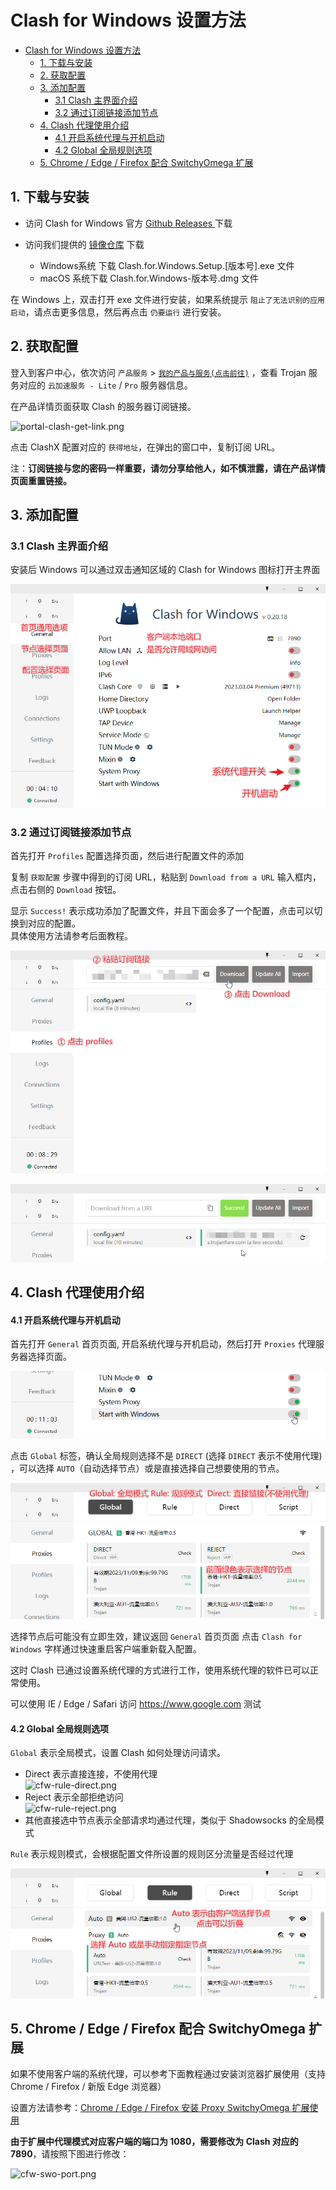 # Clash for Windows 设置方法
- [Clash for Windows 设置方法](#clash-for-windows-设置方法)
  - [1. 下载与安装](#1-下载与安装)
  - [2. 获取配置](#2-获取配置)
  - [3. 添加配置](#3-添加配置)
    - [3.1 Clash 主界面介绍](#31-clash-主界面介绍)
    - [3.2 通过订阅链接添加节点](#32-通过订阅链接添加节点)
  - [4. Clash 代理使用介绍](#4-clash-代理使用介绍)
      - [4.1 开启系统代理与开机启动](#41-开启系统代理与开机启动)
      - [4.2 Global 全局规则选项](#42-global-全局规则选项)
  - [5. Chrome / Edge / Firefox 配合 SwitchyOmega 扩展](#5-chrome--edge--firefox-配合-switchyomega-扩展)

## 1. 下载与安装

- 访问 Clash for Windows 官方  [Github Releases ](https://github.com/Fndroid/clash_for_windows_pkg/releases) 下载
- 访问我们提供的 [镜像仓库](https://repo.trojan-cdn.com/clash_for_windows_pkg/LatestRelease/) 下载 

  - Windows系统 下载 Clash.for.Windows.Setup.[版本号].exe 文件
  - macOS 系统下载 Clash.for.Windows-版本号.dmg 文件

在 Windows 上，双击打开 exe 文件进行安装，如果系统提示 `阻止了无法识别的应用启动`，请点击更多信息，然后再点击 `仍要运行` 进行安装。  

## 2. 获取配置

登入到客户中心，依次访问 `产品服务` > [`我的产品与服务(点击前往)`](https://portal.shadowsocks.au/clientarea.php?action=products) ，查看 Trojan 服务对应的 `云加速服务 - Lite` / `Pro` 服务器信息。

在产品详情页面获取 Clash 的服务器订阅链接。

![portal-clash-get-link.png](/images/portal-clash-get-link.png)

点击 ClashX 配置对应的 `获得地址`，在弹出的窗口中，复制订阅 URL。

注：**订阅链接与您的密码一样重要，请勿分享给他人，如不慎泄露，请在产品详情页面重置链接。**

## 3. 添加配置

### 3.1 Clash 主界面介绍

安装后 Windows 可以通过双击通知区域的 Clash for Windows 图标打开主界面 

![cfw-home.png](/images/trojan/clash-win/cfw-home.png)

### 3.2 通过订阅链接添加节点

首先打开 `Profiles` 配置选择页面，然后进行配置文件的添加

复制 `获取配置` 步骤中得到的订阅 URL，粘贴到 `Download from a URL` 输入框内，点击右侧的 `Download` 按钮。

显示 `Success!` 表示成功添加了配置文件，并且下面会多了一个配置，点击可以切换到对应的配置。  
具体使用方法请参考后面教程。

![cfw-add-config-link.png](/images/trojan/clash-win/cfw-add-config-link.png)
 
![cfw-add-config-link-done.png](/images/trojan/clash-win/cfw-add-config-link-done.png)

## 4. Clash 代理使用介绍

#### 4.1 开启系统代理与开机启动

首先打开 `General` 首页页面, 开启系统代理与开机启动，然后打开 `Proxies` 代理服务器选择页面。

![cfw-set-system-proxy.png](/images/trojan/clash-win/cfw-set-system-proxy.png)

点击 `Global` 标签，确认全局规则选择不是 `DIRECT` (选择 `DIRECT` 表示不使用代理) ，可以选择 `AUTO`（自动选择节点）或是直接选择自己想要使用的节点。

![cfw-select-node.png](/images/trojan/clash-win/cfw-select-node.png)

选择节点后可能没有立即生效，建议返回 `General` 首页页面 点击 `Clash for Windows` 字样通过快速重启客户端重新载入配置。

这时 Clash 已通过设置系统代理的方式进行工作，使用系统代理的软件已可以正常使用。

可以使用 IE / Edge / Safari 访问 https://www.google.com 测试

#### 4.2 Global 全局规则选项

`Global` 表示全局模式，设置 Clash 如何处理访问请求。

- Direct 表示直接连接，不使用代理  
![cfw-rule-direct.png](/images/trojan/clash-win/cfw-rule-direct.png)
- Reject 表示全部拒绝访问  
![cfw-rule-reject.png](/images/trojan/clash-win/cfw-rule-reject.png)
- 其他直接选中节点表示全部请求均通过代理，类似于 Shadowsocks 的全局模式

`Rule` 表示规则模式，会根据配置文件所设置的规则区分流量是否经过代理

![cfw-select-node.png](/images/trojan/clash-win/cfw-select-rule-node.png)

## 5. Chrome / Edge / Firefox 配合 SwitchyOmega 扩展

如果不使用客户端的系统代理，可以参考下面教程通过安装浏览器扩展使用（支持 Chrome / Firefox / 新版 Edge 浏览器）

设置方法请参考：[Chrome / Edge / Firefox 安装 Proxy SwitchyOmega 扩展使用](/zh_CN/browser/proxy-switchyomega-setup-guide.md)

**由于扩展中代理模式对应客户端的端口为 1080，需要修改为 Clash 对应的 7890**，请按照下图进行修改：

![cfw-swo-port.png](/images/trojan/clash-win/cfw-swo-port.png)
